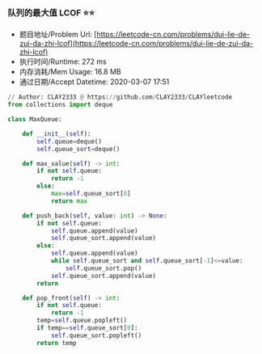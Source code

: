 
### 队列的最大值 LCOF :star::star:
- 题目地址/Problem Url: [https://leetcode-cn.com/problems/dui-lie-de-zui-da-zhi-lcof](https://leetcode-cn.com/problems/dui-lie-de-zui-da-zhi-lcof)
- 执行时间/Runtime: 272 ms 
- 内存消耗/Mem Usage: 16.8 MB
- 通过日期/Accept Datetime: 2020-03-07 17:51
```python
// Author: CLAY2333 @ https://github.com/CLAY2333/CLAYleetcode
from collections import deque

class MaxQueue:

    def __init__(self):
        self.queue=deque()
        self.queue_sort=deque()

    def max_value(self) -> int:
        if not self.queue:
            return -1
        else:
            max=self.queue_sort[0]
            return max

    def push_back(self, value: int) -> None:
        if not self.queue:
            self.queue.append(value)
            self.queue_sort.append(value)
        else:
            self.queue.append(value)
            while self.queue_sort and self.queue_sort[-1]<=value:
                self.queue_sort.pop()
            self.queue_sort.append(value)
        return

    def pop_front(self) -> int:
        if not self.queue:
            return -1
        temp=self.queue.popleft()
        if temp==self.queue_sort[0]:
            self.queue_sort.popleft()
        return temp


```
